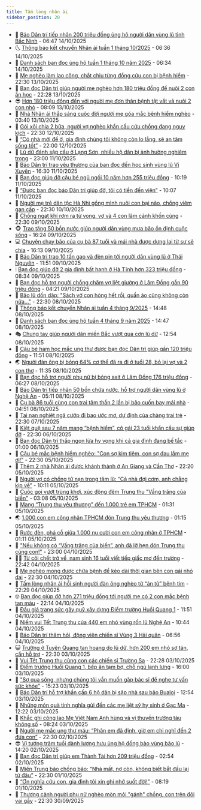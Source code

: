 ```yaml
---
title: Tấm lòng nhân ái
sidebar_position: 20
---
```


<!-- dantri-tam-long-nhan-ai:START -->
- 🌝 [Báo Dân trí tiếp nhận 200 triệu đồng ủng hộ người dân vùng lũ tỉnh Bắc Ninh](https://dantri.com.vn/tam-long-nhan-ai/bao-dan-tri-tiep-nhan-200-trieu-dong-ung-ho-nguoi-dan-vung-lu-tinh-bac-ninh-20251014113752705.htm) - 06:47 14/10/2025
- 🌜 [Thông báo kết chuyển Nhân ái tuần 1 tháng 10/2025](https://dantri.com.vn/tam-long-nhan-ai/thong-bao-ket-chuyen-nhan-ai-tuan-1-thang-102025-20251014072514568.htm) - 06:36 14/10/2025
- 👀 [Danh sách bạn đọc ủng hộ tuần 1 tháng 10 năm 2025](https://dantri.com.vn/tam-long-nhan-ai/danh-sach-ban-doc-ung-ho-tuan-1-thang-10-nam-2025-20251014072012916.htm) - 06:34 14/10/2025
- 🚀 [Mẹ nghèo làm lao công, chắt chiu từng đồng cứu con bị bệnh hiểm](https://dantri.com.vn/tam-long-nhan-ai/me-ngheo-lam-lao-cong-chat-chiu-tung-dong-cuu-con-bi-benh-hiem-20251010191601242.htm) - 22:30 13/10/2025
- 🦅 [Bạn đọc Dân trí giúp người mẹ nghèo hơn 180 triệu đồng để nuôi 2 con ăn học](https://dantri.com.vn/tam-long-nhan-ai/ban-doc-dan-tri-giup-nguoi-me-ngheo-hon-180-trieu-dong-de-nuoi-2-con-an-hoc-20251013190458625.htm) - 22:28 13/10/2025
- 😎 [Hơn 180 triệu đồng đến với người mẹ đơn thân bệnh tật vất vả nuôi 2 con nhỏ](https://dantri.com.vn/tam-long-nhan-ai/hon-180-trieu-dong-den-voi-nguoi-me-don-than-benh-tat-vat-va-nuoi-2-con-nho-20251013123825758.htm) - 08:09 13/10/2025
- 🎡 [Nhà Nhân ái thắp sáng cuộc đời người mẹ góa mắc bệnh hiểm nghèo](https://dantri.com.vn/tam-long-nhan-ai/nha-nhan-ai-thap-sang-cuoc-doi-nguoi-me-goa-mac-benh-hiem-ngheo-20251012155649513.htm) - 03:40 13/10/2025
- 🌮 [Gói xôi chia 2 bữa, người vợ nghèo khẩn cầu cứu chồng đang nguy kịch](https://dantri.com.vn/tam-long-nhan-ai/goi-xoi-chia-2-bua-nguoi-vo-ngheo-khan-cau-cuu-chong-dang-nguy-kich-20251011084723310.htm) - 22:30 12/10/2025
- 💼 [“Có nhà mới để ở, gia đình chúng tôi không còn lo lắng, sẽ an tâm sống tốt”](https://dantri.com.vn/tam-long-nhan-ai/co-nha-moi-de-o-gia-dinh-chung-toi-khong-con-lo-lang-se-an-tam-song-tot-20251012094714622.htm) - 22:00 12/10/2025
- 🎊 [Lũ dữ đánh sập cầu ở Lạng Sơn, nhiều hộ dân bị ảnh hưởng nghiêm trọng](https://dantri.com.vn/tam-long-nhan-ai/lu-du-danh-sap-cau-o-lang-son-nhieu-ho-dan-bi-anh-huong-nghiem-trong-20251010225724126.htm) - 23:00 11/10/2025
- 📝 [Báo Dân trí trao yêu thương của bạn đọc đến học sinh vùng lũ Vị Xuyên](https://dantri.com.vn/tam-long-nhan-ai/bao-dan-tri-trao-yeu-thuong-cua-ban-doc-den-hoc-sinh-vung-lu-vi-xuyen-20251011192340532.htm) - 16:30 11/10/2025
- 🤗 [Bạn đọc giúp đỡ cậu bé ngủ ngồi 10 năm hơn 255 triệu đồng](https://dantri.com.vn/tam-long-nhan-ai/ban-doc-giup-do-cau-be-ngu-ngoi-10-nam-hon-255-trieu-dong-20251011120858373.htm) - 10:19 11/10/2025
- 🌈 [“Được bạn đọc báo Dân trí giúp đỡ, tôi có tiền đến viện”](https://dantri.com.vn/tam-long-nhan-ai/duoc-ban-doc-bao-dan-tri-giup-do-toi-co-tien-den-vien-20251011072331283.htm) - 10:07 11/10/2025
- 🌝 [Người mẹ trẻ dân tộc Hà Nhì gồng mình nuôi con bại não, chồng viêm gan cấp](https://dantri.com.vn/tam-long-nhan-ai/nguoi-me-tre-dan-toc-ha-nhi-gong-minh-nuoi-con-bai-nao-chong-viem-gan-cap-20251009143823828.htm) - 22:30 10/10/2025
- 🦒 [Chồng ngạt khí rơm rạ tử vong, vợ và 4 con lâm cảnh khốn cùng](https://dantri.com.vn/tam-long-nhan-ai/chong-ngat-khi-rom-ra-tu-vong-vo-va-4-con-lam-canh-khon-cung-20251009143456330.htm) - 22:30 09/10/2025
- 🐵 [Trao tặng 50 bồn nước giúp người dân vùng mưa bão ổn định cuộc sống](https://dantri.com.vn/tam-long-nhan-ai/trao-tang-50-bon-nuoc-giup-nguoi-dan-vung-mua-bao-on-dinh-cuoc-song-20251009154617896.htm) - 16:24 09/10/2025
- 💻 [Chuyện chạy bão của cụ bà 87 tuổi và mái nhà được dựng lại từ sự sẻ chia](https://dantri.com.vn/tam-long-nhan-ai/chuyen-chay-bao-cua-cu-ba-87-tuoi-va-mai-nha-duoc-dung-lai-tu-su-se-chia-20251009180213062.htm) - 16:13 09/10/2025
- 🦆 [Báo Dân trí trao 10 tấn gạo và đèn pin tới người dân vùng lũ ở Thái Nguyên](https://dantri.com.vn/tam-long-nhan-ai/bao-dan-tri-trao-10-tan-gao-va-den-pin-toi-nguoi-dan-vung-lu-o-thai-nguyen-20251009175632538.htm) - 11:51 09/10/2025
- 🕯 [Bạn đọc giúp đỡ 2 gia đình bất hạnh ở Hà Tĩnh hơn 323 triệu đồng](https://dantri.com.vn/tam-long-nhan-ai/ban-doc-giup-do-2-gia-dinh-bat-hanh-o-ha-tinh-hon-323-trieu-dong-20251009143634325.htm) - 08:34 09/10/2025
- 🤩 [Bạn đọc hỗ trợ người chồng chăm vợ liệt giường ở Lâm Đồng gần 90 triệu đồng](https://dantri.com.vn/tam-long-nhan-ai/ban-doc-ho-tro-nguoi-chong-cham-vo-liet-giuong-o-lam-dong-gan-90-trieu-dong-20251009093449995.htm) - 04:21 09/10/2025
- 🎡 [Bão lũ dồn dập: &quot;Sách vở con hỏng hết rồi, quần áo cũng không còn nữa...&quot;](https://dantri.com.vn/tam-long-nhan-ai/bao-lu-don-dap-sach-vo-con-hong-het-roi-quan-ao-cung-khong-con-nua-20251007160323086.htm) - 22:30 08/10/2025
- 🤠 [Thông báo kết chuyển Nhân ái tuần 4 tháng 9/2025](https://dantri.com.vn/tam-long-nhan-ai/thong-bao-ket-chuyen-nhan-ai-tuan-4-thang-92025-20251008204535959.htm) - 14:48 08/10/2025
- 🌋 [Danh sách bạn đọc ủng hộ tuần 4 tháng 9 năm 2025](https://dantri.com.vn/tam-long-nhan-ai/danh-sach-ban-doc-ung-ho-tuan-4-thang-9-nam-2025-20251008204137288.htm) - 14:47 08/10/2025
- 🎭 [Chung tay giúp người dân miền Bắc vượt qua cơn lũ dữ](https://dantri.com.vn/tam-long-nhan-ai/chung-tay-giup-nguoi-dan-mien-bac-vuot-qua-con-lu-du-20251008120842323.htm) - 12:54 08/10/2025
- 🤠 [Cậu bé ham học mắc ung thư được bạn đọc Dân trí giúp gần 120 triệu đồng](https://dantri.com.vn/tam-long-nhan-ai/cau-be-ham-hoc-mac-ung-thu-duoc-ban-doc-dan-tri-giup-gan-120-trieu-dong-20251008120642988.htm) - 11:51 08/10/2025
- 🌏 [Người đàn ông bị bỏng 64% cơ thể đã ra đi ở tuổi 28, bỏ lại vợ và 2 con thơ](https://dantri.com.vn/tam-long-nhan-ai/nguoi-dan-ong-bi-bong-64-co-the-da-ra-di-o-tuoi-28-bo-lai-vo-va-2-con-tho-20251008162622812.htm) - 11:35 08/10/2025
- 🚀 [Bạn đọc hỗ trợ người phụ nữ bị bỏng axit ở Lâm Đồng 176 triệu đồng](https://dantri.com.vn/tam-long-nhan-ai/ban-doc-ho-tro-nguoi-phu-nu-bi-bong-axit-o-lam-dong-176-trieu-dong-20251007165447778.htm) - 06:27 08/10/2025
- 🚀 [Báo Dân trí tiếp nhận 50 bồn chứa nước, hỗ trợ người dân vùng lũ ở Nghệ An](https://dantri.com.vn/tam-long-nhan-ai/bao-dan-tri-tiep-nhan-50-bon-chua-nuoc-ho-tro-nguoi-dan-vung-lu-o-nghe-an-20251008110539405.htm) - 05:11 08/10/2025
- 👹 [Cụ bà 86 tuổi cùng con trai tâm thần 2 lần bị bão cuốn bay mái nhà](https://dantri.com.vn/tam-long-nhan-ai/cu-ba-86-tuoi-cung-con-trai-tam-than-2-lan-bi-bao-cuon-bay-mai-nha-20251008074745796.htm) - 04:51 08/10/2025
- 🫶 [Tai nạn nghiệt ngã cướp đi bao ước mơ, dự định của chàng trai trẻ](https://dantri.com.vn/tam-long-nhan-ai/tai-nan-nghiet-nga-cuop-di-bao-uoc-mo-du-dinh-cua-chang-trai-tre-20251006210519973.htm) - 22:30 07/10/2025
- 🐻 [Kiệt quệ sau 7 năm mang “bệnh hiểm”, cô gái 23 tuổi khẩn cầu sự giúp đỡ](https://dantri.com.vn/tam-long-nhan-ai/kiet-que-sau-7-nam-mang-benh-hiem-co-gai-23-tuoi-khan-cau-su-giup-do-20251005142230735.htm) - 22:30 06/10/2025
- 🌋 [Bạn đọc Dân trí thắp ngọn lửa hy vọng khi cả gia đình đang bế tắc](https://dantri.com.vn/tam-long-nhan-ai/ban-doc-dan-tri-thap-ngon-lua-hy-vong-khi-ca-gia-dinh-dang-be-tac-20251004225058424.htm) - 01:00 06/10/2025
- 🧰 [Cậu bé mắc bệnh hiểm nghèo: &quot;Con sợ kim tiêm, con sợ đau lắm mẹ ơi!&quot;](https://dantri.com.vn/tam-long-nhan-ai/cau-be-mac-benh-hiem-ngheo-con-so-kim-tiem-con-so-dau-lam-me-oi-20251003140057790.htm) - 22:30 05/10/2025
- 💄 [Thêm 2 nhà Nhân ái được khánh thành ở An Giang và Cần Thơ](https://dantri.com.vn/tam-long-nhan-ai/them-2-nha-nhan-ai-duoc-khanh-thanh-o-an-giang-va-can-tho-20251005200515132.htm) - 22:20 05/10/2025
- 🌝 [Người vợ có chồng tử nạn trong tâm lũ: “Cả nhà đợi cơm, anh chẳng kịp về”](https://dantri.com.vn/tam-long-nhan-ai/nguoi-vo-co-chong-tu-nan-trong-tam-lu-ca-nha-doi-com-anh-chang-kip-ve-20251005162238477.htm) - 10:11 05/10/2025
- 🔭 [Cuộc gọi vượt trùng khơi, xúc động đêm Trung thu &quot;Vầng trăng của biển&quot;](https://dantri.com.vn/tam-long-nhan-ai/cuoc-goi-vuot-trung-khoi-xuc-dong-dem-trung-thu-vang-trang-cua-bien-20251005084153367.htm) - 03:08 05/10/2025
- 🦒 [Mang “Trung thu yêu thương” đến 1.000 trẻ em TPHCM](https://dantri.com.vn/tam-long-nhan-ai/mang-trung-thu-yeu-thuong-den-1000-tre-em-tphcm-20251004222441581.htm) - 01:31 05/10/2025
- 🌏 [1.000 con em công nhân TPHCM đón Trung thu yêu thương](https://dantri.com.vn/doi-song/1000-con-em-cong-nhan-tphcm-don-trung-thu-yeu-thuong-20251005040119276.htm) - 01:15 05/10/2025
- 🦣 [Rước đèn, phá cỗ giữa 1.000 nụ cười con em công nhân ở TPHCM](https://dantri.com.vn/doi-song/ruoc-den-pha-co-giua-1000-nu-cuoi-con-em-cong-nhan-o-tphcm-20251004233736332.htm) - 01:11 05/10/2025
- 🤗 [&quot;Nếu không có “Vầng trăng của biển”, anh đã lỡ hẹn đón Trung thu cùng con!&quot;](https://dantri.com.vn/tam-long-nhan-ai/neu-khong-co-vang-trang-cua-bien-anh-da-lo-hen-don-trung-thu-cung-con-20251005023504205.htm) - 23:00 04/10/2025
- 🧑‍🏫 [Từ cõi chết trở về, nam sinh 16 tuổi viết tiếp giấc mơ đến trường](https://dantri.com.vn/tam-long-nhan-ai/tu-coi-chet-tro-ve-nam-sinh-16-tuoi-viet-tiep-giac-mo-den-truong-20251004184633309.htm) - 22:42 04/10/2025
- 🤠 [Mẹ nghèo mong được chữa bệnh để kéo dài thời gian bên con gái nhỏ dại](https://dantri.com.vn/tam-long-nhan-ai/me-ngheo-mong-duoc-chua-benh-de-keo-dai-thoi-gian-ben-con-gai-nho-dai-20250925232212560.htm) - 22:30 04/10/2025
- 🦆 [Tấm lòng nhân ái hồi sinh người đàn ông nghèo từ “án tử” bệnh tim](https://dantri.com.vn/tam-long-nhan-ai/tam-long-nhan-ai-hoi-sinh-nguoi-dan-ong-ngheo-tu-an-tu-benh-tim-20251004163523828.htm) - 22:29 04/10/2025
- 🤓 [Bạn đọc giúp đỡ hơn 271 triệu đồng tới người mẹ có 2 con mắc bệnh tan máu](https://dantri.com.vn/tam-long-nhan-ai/ban-doc-giup-do-hon-271-trieu-dong-toi-nguoi-me-co-2-con-mac-benh-tan-mau-20251004171931819.htm) - 22:14 04/10/2025
- 🫶 [Đấu giá trang sức gây quỹ xây dựng Điểm trường Huổi Quang 1](https://dantri.com.vn/tam-long-nhan-ai/dau-gia-trang-suc-gay-quy-xay-dung-diem-truong-huoi-quang-1-20251004170217589.htm) - 11:51 04/10/2025
- 🎊 [Niềm vui Tết Trung thu của 440 em nhỏ vùng rốn lũ Nghệ An](https://dantri.com.vn/tam-long-nhan-ai/niem-vui-tet-trung-thu-cua-440-em-nho-vung-ron-lu-nghe-an-20251004150621538.htm) - 10:44 04/10/2025
- 🦏 [Báo Dân trí thăm hỏi, động viên chiến sĩ Vùng 3 Hải quân](https://dantri.com.vn/tam-long-nhan-ai/bao-dan-tri-tham-hoi-dong-vien-chien-si-vung-3-hai-quan-20251004111034507.htm) - 06:56 04/10/2025
- 😺 [Trường ở Tuyên Quang tan hoang do lũ dữ, hơn 200 em nhỏ sơ tán, cần hỗ trợ](https://dantri.com.vn/tam-long-nhan-ai/truong-o-tuyen-quang-tan-hoang-do-lu-du-hon-200-em-nho-so-tan-can-ho-tro-20251003230515092.htm) - 22:30 03/10/2025
- 🥰 [Vui Tết Trung thu cùng con các chiến sĩ Trường Sa](https://dantri.com.vn/tam-long-nhan-ai/vui-tet-trung-thu-cung-con-cac-chien-si-truong-sa-20251003234001422.htm) - 22:28 03/10/2025
- 🚀 [Điểm trường Huổi Quang 1, bếp ăn tạm bợ, chỗ ngủ lạnh lưng](https://dantri.com.vn/tam-long-nhan-ai/diem-truong-huoi-quang-1-bep-an-tam-bo-cho-ngu-lanh-lung-20251004005949425.htm) - 16:00 03/10/2025
- 🌁 [&quot;Sợ qua sông, nhưng chúng tôi vẫn muốn gặp bác sĩ để nghe tư vấn sức khỏe&quot;](https://dantri.com.vn/tam-long-nhan-ai/so-qua-song-nhung-chung-toi-van-muon-gap-bac-si-de-nghe-tu-van-suc-khoe-20251003164456901.htm) - 15:23 03/10/2025
- 🚀 [Báo Dân trí hỗ trợ khẩn cấp 6 hộ dân bị sập nhà sau bão Bualoi](https://dantri.com.vn/tam-long-nhan-ai/bao-dan-tri-ho-tro-khan-cap-6-ho-dan-bi-sap-nha-sau-bao-bualoi-20251003154228001.htm) - 12:54 03/10/2025
- 🤗 [Những món quà tình nghĩa gửi đến các mẹ liệt sỹ hy sinh ở Gạc Ma](https://dantri.com.vn/tam-long-nhan-ai/nhung-mon-qua-tinh-nghia-gui-den-cac-me-liet-sy-hy-sinh-o-gac-ma-20251003183409141.htm) - 12:22 03/10/2025
- 💫 [Khắc ghi công lao Mẹ Việt Nam Anh hùng và vị thuyền trưởng tàu không số](https://dantri.com.vn/tam-long-nhan-ai/khac-ghi-cong-lao-me-viet-nam-anh-hung-va-vi-thuyen-truong-tau-khong-so-20251003143355403.htm) - 08:24 03/10/2025
- 💼 [Người mẹ mắc ung thư máu: “Phận em đã định, giờ em chỉ nghĩ đến 2 đứa con”](https://dantri.com.vn/tam-long-nhan-ai/nguoi-me-mac-ung-thu-mau-phan-em-da-dinh-gio-em-chi-nghi-den-2-dua-con-20251001151211907.htm) - 22:30 02/10/2025
- 😎 [Vị tướng trăm tuổi dành lương hưu ủng hộ đồng bào vùng bão lũ](https://dantri.com.vn/tam-long-nhan-ai/vi-tuong-tram-tuoi-danh-luong-huu-ung-ho-dong-bao-vung-bao-lu-20251002193853438.htm) - 14:20 02/10/2025
- 🥳 [Bạn đọc Dân trí giúp em Thành Tài hơn 209 triệu đồng](https://dantri.com.vn/tam-long-nhan-ai/ban-doc-dan-tri-giup-em-thanh-tai-hon-209-trieu-dong-20251001122540510.htm) - 02:54 02/10/2025
- 📝 [Miền Trung bão chồng bão: “Nhà mất, nợ còn, không biết bắt đầu lại từ đâu”](https://dantri.com.vn/tam-long-nhan-ai/mien-trung-bao-chong-bao-nha-mat-no-con-khong-biet-bat-dau-lai-tu-dau-20251001161142736.htm) - 22:30 01/10/2025
- 🦄 [“Ơn nghĩa cứu con, gia đình tôi xin ghi nhớ suốt đời!”](https://dantri.com.vn/tam-long-nhan-ai/on-nghia-cuu-con-gia-dinh-toi-xin-ghi-nho-suot-doi-20251001123617308.htm) - 08:19 01/10/2025
- 💼 [Thương cảnh người phụ nữ nghèo mòn mỏi &quot;gánh&quot; chồng, con trên đôi vai gầy](https://dantri.com.vn/tam-long-nhan-ai/thuong-canh-nguoi-phu-nu-ngheo-mon-moi-ganh-chong-con-tren-doi-vai-gay-20250920225906536.htm) - 22:30 30/09/2025<!-- dantri-tam-long-nhan-ai:END -->

